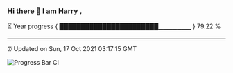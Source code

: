 ### Hi there 👋 I am Harry , 

⏳ Year progress { ███████████████████████▁▁▁▁▁▁▁ } 79.22 %

---

⏰ Updated on Sun, 17 Oct 2021 03:17:15 GMT

![Progress Bar CI](https://github.com/duykhang68/duykhang68/workflows/Progress%20Bar%20CI/badge.svg)
